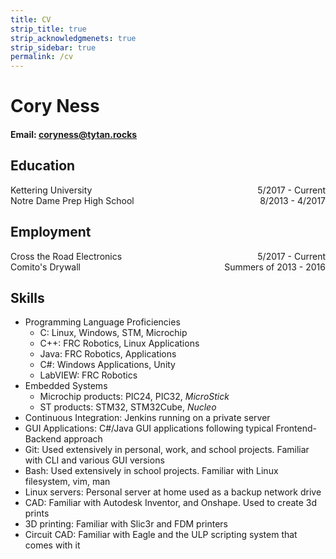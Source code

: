 ```yaml
---
title: CV
strip_title: true
strip_acknowledgmenets: true
strip_sidebar: true
permalink: /cv
---
```


# Cory Ness

#### Email: coryness@tytan.rocks

## Education
<p>
  <span style="float: left">Kettering University</span>
  <span style="float: right">5/2017 - Current</span>
<br>
  <span style="float: left">Notre Dame Prep High School</span>
  <span style="float: right">8/2013 - 4/2017</span>
<br>
</p>

## Employment
<p>
  <span style="float: left">Cross the Road Electronics</span>
  <span style="float: right">5/2017 - Current</span>
<br>
  <span style="float: left">Comito's Drywall</span>
  <span style="float: right">Summers of 2013 - 2016</span>
<br>
</p>

## Skills
 - Programming Language Proficiencies
   - C: Linux, Windows, STM, Microchip
   - C++: FRC Robotics, Linux Applications
   - Java: FRC Robotics, Applications
   - C#: Windows Applications, Unity
   - LabVIEW: FRC Robotics
 - Embedded Systems
   - Microchip products: PIC24, PIC32, *MicroStick*
   - ST products: STM32, STM32Cube, *Nucleo*
 - Continuous Integration: Jenkins running on a private server
 - GUI Applications: C#/Java GUI applications following typical Frontend-Backend approach
 - Git: Used extensively in personal, work, and school projects. Familiar with CLI and various GUI versions
 - Bash: Used extensively in school projects. Familiar with Linux filesystem, vim, man
 - Linux servers: Personal server at home used as a backup network drive
 - CAD: Familiar with Autodesk Inventor, and Onshape. Used to create 3d prints
 - 3D printing: Familiar with Slic3r and FDM printers
 - Circuit CAD: Familiar with Eagle and the ULP scripting system that comes with it


